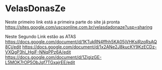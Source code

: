 # VelasDonasZe

Neste primeiro link está a primeira parte do site já pronta
https://sites.google.com/uscsonline.com.br/velasdadonaze?usp=sharing

Neste Segundo Link estão as ATAS
https://docs.google.com/document/d/1KTukRN4ffhh5KA05jVHKsiRzqRsAQ8Cj/edit
https://docs.google.com/document/d/1x2ANe2J8kucKY9KzECDz-VXQgP3hl_HgjF-NNqPPz6A/edit 
https://docs.google.com/document/d/1ZigizGE-L5MOK7rOP5ObJqf7TGxajrEE/edit
